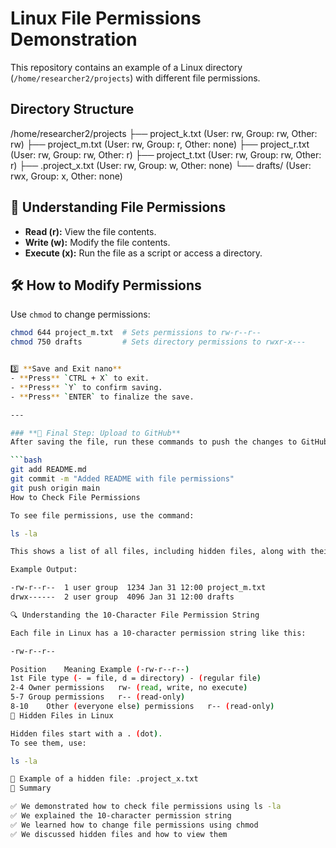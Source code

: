# Linux File Permissions Demonstration  

This repository contains an example of a Linux directory (`/home/researcher2/projects`) with different file permissions.  

## Directory Structure  

/home/researcher2/projects
├── project_k.txt (User: rw, Group: rw, Other: rw)
├── project_m.txt (User: rw, Group: r, Other: none)
├── project_r.txt (User: rw, Group: rw, Other: r)
├── project_t.txt (User: rw, Group: rw, Other: r)
├── .project_x.txt (User: rw, Group: w, Other: none)
└── drafts/ (User: rwx, Group: x, Other: none)


## 🔑 Understanding File Permissions  

- **Read (r):** View the file contents.  
- **Write (w):** Modify the file contents.  
- **Execute (x):** Run the file as a script or access a directory.  

## 🛠️ How to Modify Permissions  

Use `chmod` to change permissions:  
```bash
chmod 644 project_m.txt  # Sets permissions to rw-r--r--
chmod 750 drafts         # Sets directory permissions to rwxr-x---


3️⃣ **Save and Exit nano**  
- **Press** `CTRL + X` to exit.  
- **Press** `Y` to confirm saving.  
- **Press** `ENTER` to finalize the save.  

---

### **📌 Final Step: Upload to GitHub**
After saving the file, run these commands to push the changes to GitHub:

```bash
git add README.md
git commit -m "Added README with file permissions"
git push origin main
How to Check File Permissions

To see file permissions, use the command:

ls -la

This shows a list of all files, including hidden files, along with their permissions.

Example Output:

-rw-r--r--  1 user group  1234 Jan 31 12:00 project_m.txt
drwx------  2 user group  4096 Jan 31 12:00 drafts

🔍 Understanding the 10-Character File Permission String

Each file in Linux has a 10-character permission string like this:

-rw-r--r--

Position	Meaning	Example (-rw-r--r--)
1st	File type (- = file, d = directory)	- (regular file)
2-4	Owner permissions	rw- (read, write, no execute)
5-7	Group permissions	r-- (read-only)
8-10	Other (everyone else) permissions	r-- (read-only)
👀 Hidden Files in Linux

Hidden files start with a . (dot).
To see them, use:

ls -la

📌 Example of a hidden file: .project_x.txt
📌 Summary

✅ We demonstrated how to check file permissions using ls -la
✅ We explained the 10-character permission string
✅ We learned how to change file permissions using chmod
✅ We discussed hidden files and how to view them
